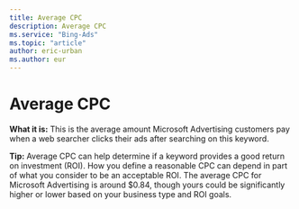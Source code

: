 ```yaml
---
title: Average CPC
description: Average CPC
ms.service: "Bing-Ads"
ms.topic: "article"
author: eric-urban
ms.author: eur
---
```


# Average CPC

**What it is:**  This is the average amount Microsoft Advertising customers pay when a web searcher clicks their ads after searching on this keyword.

**Tip:**  Average CPC can help  determine if a keyword provides a good return on investment (ROI). How you define a reasonable CPC can depend in part of what you consider to be an acceptable ROI. The average CPC for Microsoft Advertising is around $0.84, though yours could be significantly higher or lower based on your business type and ROI goals.


